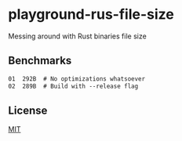 # playground-rus-file-size
Messing around with Rust binaries file size

## Benchmarks
```txt
01  292B  # No optimizations whatsoever
02  289B  # Build with --release flag
```

## License
[MIT](https://tldrlegal.com/license/mit-license)
